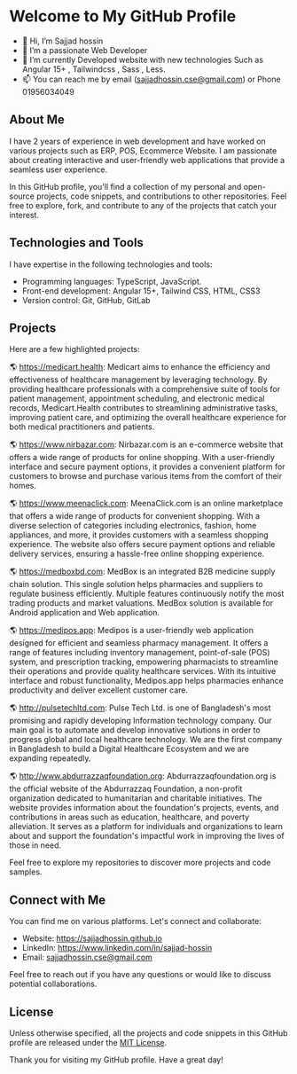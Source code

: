 # Welcome to My GitHub Profile

- 👋 Hi, I’m Sajjad hossin
- 👀 I’m a passionate Web Developer
- 🌱 I’m currently Developed website with new technologies Such as Angular 15+ , Tailwindcss , Sass , Less.
- 📫 You can reach me by email (sajjadhossin.cse@gmail.com) or Phone 01956034049

## About Me

I have 2 years of experience in web development and have worked on various projects such as ERP, POS, Ecommerce Website. I am passionate about creating interactive and user-friendly web applications that provide a seamless user experience.

In this GitHub profile, you'll find a collection of my personal and open-source projects, code snippets, and contributions to other repositories. Feel free to explore, fork, and contribute to any of the projects that catch your interest.

## Technologies and Tools

I have expertise in the following technologies and tools:

- Programming languages: TypeScript, JavaScript.
- Front-end development: Angular 15+, Tailwind CSS, HTML, CSS3 
- Version control: Git, GitHub, GitLab

## Projects

Here are a few highlighted projects:

🌎 https://medicart.health: Medicart aims to enhance the efficiency and effectiveness of healthcare management by leveraging technology. By providing healthcare professionals with a comprehensive suite of tools for patient management, appointment scheduling, and electronic medical records, Medicart.Health contributes to streamlining administrative tasks, improving patient care, and optimizing the overall healthcare experience for both medical practitioners and patients.

🌎 https://www.nirbazar.com: Nirbazar.com is an e-commerce website that offers a wide range of products for online shopping. With a user-friendly interface and secure payment options, it provides a convenient platform for customers to browse and purchase various items from the comfort of their homes.

🌎 https://www.meenaclick.com: MeenaClick.com is an online marketplace that offers a wide range of products for convenient shopping. With a diverse selection of categories including electronics, fashion, home appliances, and more, it provides customers with a seamless shopping experience. The website also offers secure payment options and reliable delivery services, ensuring a hassle-free online shopping experience.

🌎 https://medboxbd.com: MedBox is an integrated B2B medicine supply chain solution. This single solution helps pharmacies and suppliers to regulate business efficiently. Multiple features continuously notify the most trading products and market valuations. MedBox solution is available for Android application and Web application.

🌎 https://medipos.app: Medipos is a user-friendly web application designed for efficient and seamless pharmacy management. It offers a range of features including inventory management, point-of-sale (POS) system, and prescription tracking, empowering pharmacists to streamline their operations and provide quality healthcare services. With its intuitive interface and robust functionality, Medipos.app helps pharmacies enhance productivity and deliver excellent customer care.

🌎 http://pulsetechltd.com: Pulse Tech Ltd. is one of Bangladesh's most promising and rapidly developing Information technology company. Our main goal is to automate and develop innovative solutions in order to progress global and local healthcare technology. We are the first company in Bangladesh to build a Digital Healthcare Ecosystem and we are expanding repeatedly.

🌎 http://www.abdurrazzaqfoundation.org: Abdurrazzaqfoundation.org is the official website of the Abdurrazzaq Foundation, a non-profit organization dedicated to humanitarian and charitable initiatives. The website provides information about the foundation's projects, events, and contributions in areas such as education, healthcare, and poverty alleviation. It serves as a platform for individuals and organizations to learn about and support the foundation's impactful work in improving the lives of those in need.

Feel free to explore my repositories to discover more projects and code samples.

## Connect with Me

You can find me on various platforms. Let's connect and collaborate:

- Website: https://sajjadhossin.github.io
- LinkedIn: https://www.linkedin.com/in/sajjad-hossin
- Email: sajjadhossin.cse@gmail.com

Feel free to reach out if you have any questions or would like to discuss potential collaborations.

## License

Unless otherwise specified, all the projects and code snippets in this GitHub profile are released under the [MIT License](LICENSE).

Thank you for visiting my GitHub profile. Have a great day!
